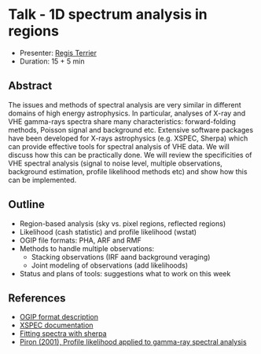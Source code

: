# Talk - 1D spectrum analysis in regions

* Presenter: [Regis Terrier](https://github.com/registerrier)
* Duration: 15 + 5 min

## Abstract

The issues and methods of spectral analysis are very similar in different
domains of high energy astrophysics. In particular, analyses of X-ray and VHE
gamma-rays spectra share many characteristics: forward-folding methods,  Poisson
signal and background etc. Extensive software packages have been developed for
X-rays astrophysics (e.g. XSPEC, Sherpa)  which can provide effective tools for
spectral analysis of VHE data. We will discuss how this can be practically
done. We will review the specificities of VHE spectral analysis (signal to noise
level,  multiple observations, background estimation, profile likelihood methods
etc) and show how this can be implemented.

## Outline

* Region-based analysis (sky vs. pixel regions, reflected regions)
* Likelihood (cash statistic) and  profile likelihood (wstat)
* OGIP file formats: PHA, ARF and RMF
* Methods to handle multiple observations:
  * Stacking observations (IRF aand background veraging)
  * Joint modeling of observations (add likelihoods)
* Status and plans of tools: suggestions what to work on this week

## References

* [OGIP format description](https://heasarc.gsfc.nasa.gov/docs/heasarc/ofwg/docs/spectra/ogip_92_007/node5.html)
* [XSPEC documentation](https://heasarc.gsfc.nasa.gov/xanadu/xspec/)
* [Fitting spectra with sherpa](http://cxc.harvard.edu/sherpa/threads/pha_intro/)
* [Piron (2001), Profile likelihood applied to gamma-ray spectral analysis](http://labs.adsabs.harvard.edu/adsabsadsabs/abs/2001A%26A...374..895P/)
